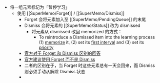 - 将一组元素标记为「暂停学习」
	- 使用 [[SuperMemo/Forget]] / [[SuperMemo/Dismiss]]
		- Forget 会将元素加入至 [[SuperMemo/PendingQueue]] 的末尾
		- Dismiss 会将元素的 [[SuperMemo/Status]] 改为 dismissed
			- 将元素从 dismissed 改回 memorized 的方式：
				- To reintroduce a Dismissed item into the learning process (1) [memorize]([[SuperMemo/Memorize]]) it, (2) set its [first interval](http://supermemopedia.com/wiki/First_interval) and (3) set its [priority](http://supermemopedia.com/wiki/Priority)
		- [官方对于 Forget 和 Dismiss 区别的回答](http://supermemopedia.com/wiki/Difference_between_Forget_and_Dismiss)
		- [官方建议使用 Forget 而不是 Dismiss](http://supermemopedia.com/wiki/Change_the_default_behavior_of_Remembering_Dismissed_Items_to_maintain_the_repetition_history)
		- 二者的区别在于，当 Forget 时这些元素总有一天会回来，而 Dismiss 则必须手动从解除 Dismiss 状态
		-